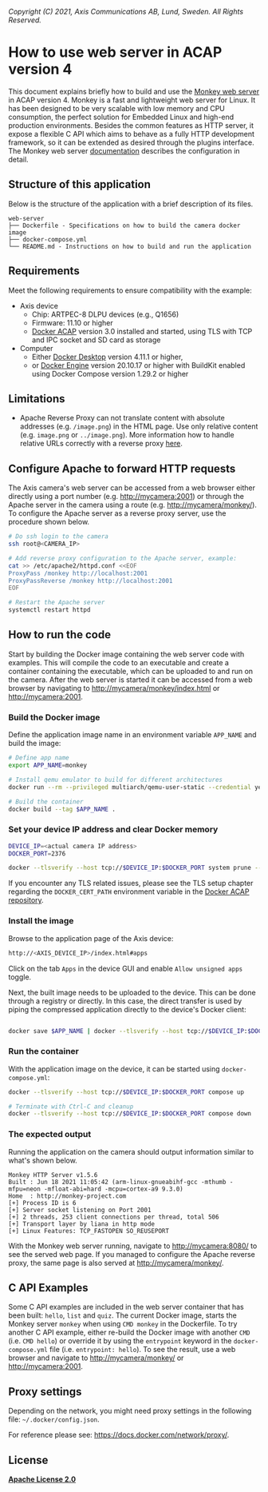 *Copyright (C) 2021, Axis Communications AB, Lund, Sweden. All Rights Reserved.*

# How to use web server in ACAP version 4

This document explains briefly how to build and use the [Monkey web server](https://github.com/monkey/monkey) in ACAP version 4. Monkey is a fast and lightweight web server for Linux. It has been designed to be very scalable with low memory and CPU consumption, the perfect solution for Embedded Linux and high-end production environments. Besides the common features as HTTP server, it expose a flexible C API which aims to behave as a fully HTTP development framework, so it can be extended as desired through the plugins interface. The Monkey web server [documentation](http://monkey-project.com/documentation/1.5) describes the configuration in detail.

## Structure of this application

Below is the structure of the application with a brief description of its files.

```text
web-server
├── Dockerfile - Specifications on how to build the camera docker image
├── docker-compose.yml
└── README.md - Instructions on how to build and run the application
```

## Requirements

Meet the following requirements to ensure compatibility with the example:

* Axis device
  * Chip: ARTPEC-8 DLPU devices (e.g., Q1656)
  * Firmware: 11.10 or higher
  * [Docker ACAP](https://github.com/AxisCommunications/docker-acap#installing) version 3.0 installed and started, using TLS with TCP and IPC socket and SD card as storage
* Computer
  * Either [Docker Desktop](https://docs.docker.com/desktop/) version 4.11.1 or higher,
  * or [Docker Engine](https://docs.docker.com/engine/) version 20.10.17 or higher with BuildKit enabled using Docker Compose version 1.29.2 or higher

## Limitations

* Apache Reverse Proxy can not translate content with absolute addresses (e.g. `/image.png`) in the HTML page. Use only relative content (e.g. `image.png` or `../image.png`). More information how to handle relative URLs correctly with a reverse proxy [here](https://serverfault.com/questions/561892/how-to-handle-relative-urls-correctly-with-a-reverse-proxy).

## Configure Apache to forward HTTP requests

The Axis camera's web server can be accessed from a web browser either directly using a port number (e.g. <http://mycamera:2001>) or through the Apache server in the camera using a route (e.g. <http://mycamera/monkey/>). To configure the Apache server as a reverse proxy server, use the procedure shown below.

```sh
# Do ssh login to the camera
ssh root@<CAMERA_IP>

# Add reverse proxy configuration to the Apache server, example:
cat >> /etc/apache2/httpd.conf <<EOF
ProxyPass /monkey http://localhost:2001
ProxyPassReverse /monkey http://localhost:2001
EOF

# Restart the Apache server
systemctl restart httpd
```

## How to run the code

Start by building the Docker image containing the web server code with examples. This will compile the code to an executable and create a container containing the executable, which can be uploaded to and run on the camera. After the web server is started it can be accessed from a web browser by navigating to <http://mycamera/monkey/index.html> or <http://mycamera:2001>.

### Build the Docker image

Define the application image name in an environment variable `APP_NAME` and build the image:

```sh
# Define app name
export APP_NAME=monkey

# Install qemu emulator to build for different architectures
docker run --rm --privileged multiarch/qemu-user-static --credential yes --persistent yes

# Build the container
docker build --tag $APP_NAME .
```

### Set your device IP address and clear Docker memory

```sh
DEVICE_IP=<actual camera IP address>
DOCKER_PORT=2376

docker --tlsverify --host tcp://$DEVICE_IP:$DOCKER_PORT system prune --all --force
```

If you encounter any TLS related issues, please see the TLS setup chapter regarding the `DOCKER_CERT_PATH` environment variable in the [Docker ACAP repository](https://github.com/AxisCommunications/docker-acap#securing-the-docker-acap-using-tls).

### Install the image

Browse to the application page of the Axis device:

```sh
http://<AXIS_DEVICE_IP>/index.html#apps
```

Click on the tab `Apps` in the device GUI and enable `Allow unsigned apps` toggle.

Next, the built image needs to be uploaded to the device. This can be done through a registry or directly. In this case, the direct transfer is used by piping the compressed application directly to the device's Docker client:

```sh

docker save $APP_NAME | docker --tlsverify --host tcp://$DEVICE_IP:$DOCKER_PORT load

```

### Run the container

With the application image on the device, it can be started using `docker-compose.yml`:

```sh
docker --tlsverify --host tcp://$DEVICE_IP:$DOCKER_PORT compose up

# Terminate with Ctrl-C and cleanup
docker --tlsverify --host tcp://$DEVICE_IP:$DOCKER_PORT compose down
```

### The expected output

Running the application on the camera should output information similar to what's shown below.

```text
Monkey HTTP Server v1.5.6
Built : Jun 18 2021 11:05:42 (arm-linux-gnueabihf-gcc -mthumb -mfpu=neon -mfloat-abi=hard -mcpu=cortex-a9 9.3.0)
Home  : http://monkey-project.com
[+] Process ID is 6
[+] Server socket listening on Port 2001
[+] 2 threads, 253 client connections per thread, total 506
[+] Transport layer by liana in http mode
[+] Linux Features: TCP_FASTOPEN SO_REUSEPORT
```

With the Monkey web server running, navigate to <http://mycamera:8080/> to see the served web page. If you managed to configure the Apache reverse proxy, the same page is also served at <http://mycamera/monkey/>.

## C API Examples

Some C API examples are included in the web server container that has been built: `hello`, `list` and `quiz`. The current Docker image, starts the Monkey server `monkey` when using `CMD monkey` in the Dockerfile. To try another C API example, either re-build the Docker image with another `CMD` (i.e. `CMD hello`) or override it by using the `entrypoint` keyword in the `docker-compose.yml` file (i.e. `entrypoint: hello`). To see the result, use a web browser and navigate to <http://mycamera/monkey/> or <http://mycamera:2001>.

## Proxy settings

Depending on the network, you might need proxy settings in the following file: `~/.docker/config.json`.

For reference please see: https://docs.docker.com/network/proxy/.

## License

**[Apache License 2.0](../LICENSE)**
